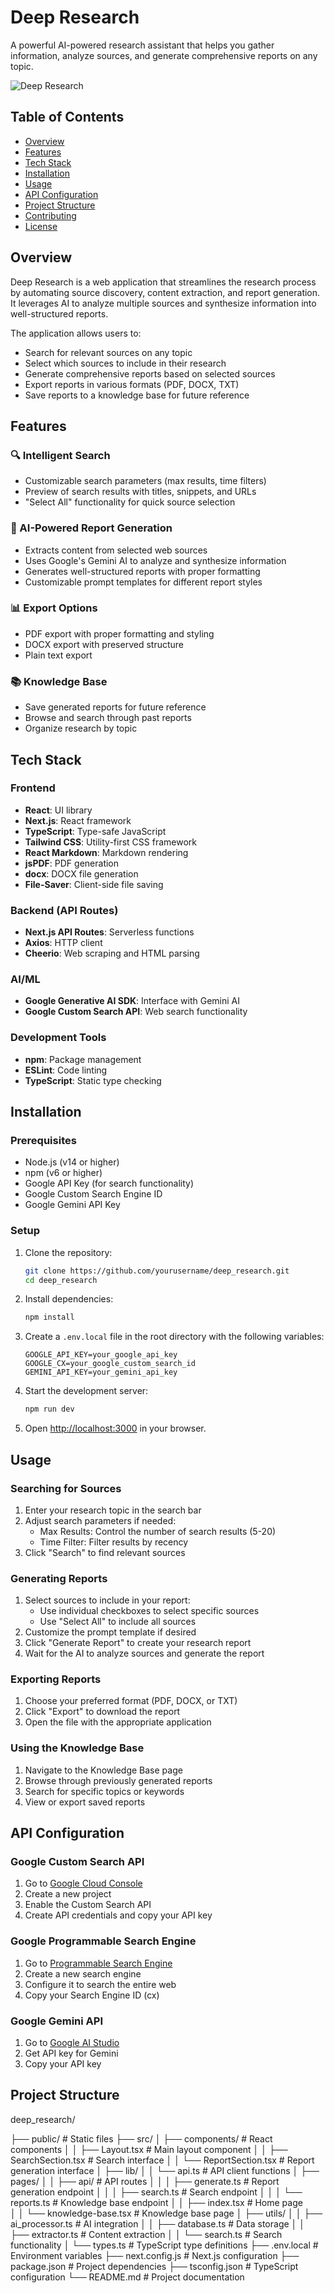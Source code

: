 # Deep Research

A powerful AI-powered research assistant that helps you gather information, analyze sources, and generate comprehensive reports on any topic.

![Deep Research](https://via.placeholder.com/800x400?text=Deep+Research)

## Table of Contents

- [Overview](#overview)
- [Features](#features)
- [Tech Stack](#tech-stack)
- [Installation](#installation)
- [Usage](#usage)
- [API Configuration](#api-configuration)
- [Project Structure](#project-structure)
- [Contributing](#contributing)
- [License](#license)

## Overview

Deep Research is a web application that streamlines the research process by automating source discovery, content extraction, and report generation. It leverages AI to analyze multiple sources and synthesize information into well-structured reports.

The application allows users to:
- Search for relevant sources on any topic
- Select which sources to include in their research
- Generate comprehensive reports based on selected sources
- Export reports in various formats (PDF, DOCX, TXT)
- Save reports to a knowledge base for future reference

## Features

### 🔍 Intelligent Search
- Customizable search parameters (max results, time filters)
- Preview of search results with titles, snippets, and URLs
- "Select All" functionality for quick source selection

### 📝 AI-Powered Report Generation
- Extracts content from selected web sources
- Uses Google's Gemini AI to analyze and synthesize information
- Generates well-structured reports with proper formatting
- Customizable prompt templates for different report styles

### 📊 Export Options
- PDF export with proper formatting and styling
- DOCX export with preserved structure
- Plain text export

### 📚 Knowledge Base
- Save generated reports for future reference
- Browse and search through past reports
- Organize research by topic

## Tech Stack

### Frontend
- **React**: UI library
- **Next.js**: React framework
- **TypeScript**: Type-safe JavaScript
- **Tailwind CSS**: Utility-first CSS framework
- **React Markdown**: Markdown rendering
- **jsPDF**: PDF generation
- **docx**: DOCX file generation
- **File-Saver**: Client-side file saving

### Backend (API Routes)
- **Next.js API Routes**: Serverless functions
- **Axios**: HTTP client
- **Cheerio**: Web scraping and HTML parsing

### AI/ML
- **Google Generative AI SDK**: Interface with Gemini AI
- **Google Custom Search API**: Web search functionality

### Development Tools
- **npm**: Package management
- **ESLint**: Code linting
- **TypeScript**: Static type checking

## Installation

### Prerequisites
- Node.js (v14 or higher)
- npm (v6 or higher)
- Google API Key (for search functionality)
- Google Custom Search Engine ID
- Google Gemini API Key

### Setup

1. Clone the repository:
   ```bash
   git clone https://github.com/yourusername/deep_research.git
   cd deep_research
   ```

2. Install dependencies:
   ```bash
   npm install
   ```

3. Create a `.env.local` file in the root directory with the following variables:
   ```
   GOOGLE_API_KEY=your_google_api_key
   GOOGLE_CX=your_google_custom_search_id
   GEMINI_API_KEY=your_gemini_api_key
   ```

4. Start the development server:
   ```bash
   npm run dev
   ```

5. Open [http://localhost:3000](http://localhost:3000) in your browser.

## Usage

### Searching for Sources

1. Enter your research topic in the search bar
2. Adjust search parameters if needed:
   - Max Results: Control the number of search results (5-20)
   - Time Filter: Filter results by recency
3. Click "Search" to find relevant sources

### Generating Reports

1. Select sources to include in your report:
   - Use individual checkboxes to select specific sources
   - Use "Select All" to include all sources
2. Customize the prompt template if desired
3. Click "Generate Report" to create your research report
4. Wait for the AI to analyze sources and generate the report

### Exporting Reports

1. Choose your preferred format (PDF, DOCX, or TXT)
2. Click "Export" to download the report
3. Open the file with the appropriate application

### Using the Knowledge Base

1. Navigate to the Knowledge Base page
2. Browse through previously generated reports
3. Search for specific topics or keywords
4. View or export saved reports

## API Configuration

### Google Custom Search API

1. Go to [Google Cloud Console](https://console.cloud.google.com/)
2. Create a new project
3. Enable the Custom Search API
4. Create API credentials and copy your API key

### Google Programmable Search Engine

1. Go to [Programmable Search Engine](https://programmablesearchengine.google.com/)
2. Create a new search engine
3. Configure it to search the entire web
4. Copy your Search Engine ID (cx)

### Google Gemini API

1. Go to [Google AI Studio](https://makersuite.google.com/)
2. Get API key for Gemini
3. Copy your API key

## Project Structure 

deep_research/

├── public/ # Static files
├── src/
│ ├── components/ # React components
│ │ ├── Layout.tsx # Main layout component
│ │ ├── SearchSection.tsx # Search interface
│ │ └── ReportSection.tsx # Report generation interface
│ ├── lib/
│ │ └── api.ts # API client functions
│ ├── pages/
│ │ ├── api/ # API routes
│ │ │ ├── generate.ts # Report generation endpoint
│ │ │ ├── search.ts # Search endpoint
│ │ │ └── reports.ts # Knowledge base endpoint
│ │ ├── index.tsx # Home page  
│ │ └── knowledge-base.tsx # Knowledge base page
│ ├── utils/
│ │ ├── ai_processor.ts # AI integration
│ │ ├── database.ts # Data storage
│ │ ├── extractor.ts # Content extraction
│ │ └── search.ts # Search functionality
│ └── types.ts # TypeScript type definitions
├── .env.local # Environment variables
├── next.config.js # Next.js configuration
├── package.json # Project dependencies
├── tsconfig.json # TypeScript configuration
└── README.md # Project documentation